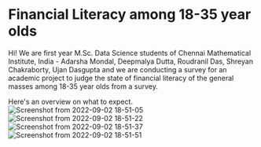 # Financial Literacy among 18-35 year olds
Hi! We are first year M.Sc. Data Science students of Chennai Mathematical Institute, India - Adarsha Mondal, Deepmalya Dutta, Roudranil Das, Shreyan Chakraborty, Ujan Dasgupta and we are conducting a survey for an academic project to judge the state of financial literacy of the general masses among 18-35 year olds from a survey.

Here's an overview on what to expect.
![Screenshot from 2022-09-02 18-51-05](https://user-images.githubusercontent.com/65423670/188155066-6bca281b-b0ce-4752-808f-0ffc2427732c.png)
![Screenshot from 2022-09-02 18-51-22](https://user-images.githubusercontent.com/65423670/188155076-68f7206a-8266-40ec-88e0-6f8729dddb19.png)
![Screenshot from 2022-09-02 18-51-37](https://user-images.githubusercontent.com/65423670/188155081-a1057f73-04ab-4ea5-a7b0-d758376009f6.png)
![Screenshot from 2022-09-02 18-51-51](https://user-images.githubusercontent.com/65423670/188155085-7c99df01-6b44-4375-996b-191ba5587cec.png)


